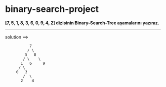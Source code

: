 # binary-search-project

**[7, 5, 1, 8, 3, 6, 0, 9, 4, 2] dizisinin Binary-Search-Tree aşamalarını yazınız.**
 
 ---
 
 solution ==>   
 
               7  
              / \   
             5   8
            / \    \
           1   6     9
          / \
         0   3
            /  \
           2    4
             

